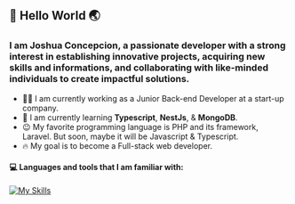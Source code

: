 ## 👋 Hello World 🌏

### I am Joshua Concepcion, a passionate developer with a strong interest in establishing innovative projects, acquiring new skills and informations, and collaborating with like-minded individuals to create impactful solutions.

* 👨‍💻 I am currently working as a Junior Back-end Developer at a start-up company.
* 📖 I am currently learning **Typescript**, **NestJs**, & **MongoDB**.
* 😉 My favorite programming language is PHP and its framework, Laravel. But soon, maybe it will be Javascript & Typescript.
* 🔥 My goal is to become a Full-stack web developer.

#### 💻 Languages and tools that I am familiar with:


[![My Skills](https://skillicons.dev/icons?i=php,mysql,laravel,nestjs,nodejs,github,vscode,css,ts,js,html,postman,git,mongodb)](https://skillicons.dev)
